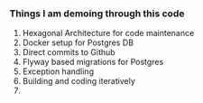 ### Things I am demoing through this code

1. Hexagonal Architecture for code maintenance
2. Docker setup for Postgres DB
3. Direct commits to Github
4. Flyway based migrations for Postgres
5. Exception handling
6. Building and coding iteratively
7. 